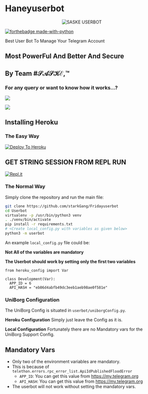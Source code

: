 # Haneyuserbot

<p align="center">
<img src="https://telegra.ph/file/de0815276526fe546b647.jpg" alt="SASKE USERBOT">


[![forthebadge made-with-python](http://ForTheBadge.com/images/badges/made-with-python.svg)](https://www.python.org/)



Best User Bot To Manage Your Telegram Account 
## Most PowerFul And Better And Secure

## By Team #𝒮𝒜𝒮𝒦ℰ,™
### For any query or want to know how it works...?

<a href="https://t.me/saske_89"><img src="https://img.shields.io/badge/Telegram-%20ѕᴀѕᴋᴇ ʟ̤ɾʅ丂ɹɹɹȊɹɹɹ-red.svg?logo=Telegram"></a>
 
<a href="https://t.me/ass1999al"><img src="https://img.shields.io/badge/Telegram-%20𝙷𝙰𝙽𝙴𝚈 ،💕🕸 ₎⇣-red.svg?logo=Telegram"></a>


## Installing Heroku 

### The Easy Way
[![Deploy To Heroku](https://www.herokucdn.com/deploy/button.svg)](https://heroku.com/deploy?template=https://github.com/saskeuday/Haney)

## GET STRING SESSION FROM REPL RUN 

[![Repl.it](https://img.shields.io/badge/REPL%20RUN-Run%20Online-blue.svg)](https://friday.starkgang.repl.run)

### The Normal Way

Simply clone the repository and run the main file:
```sh
git clone https://github.com/starkGang/Fridayuserbot
cd Userbot
virtualenv -p /usr/bin/python3 venv
. ./venv/bin/activate
pip install -r requirements.txt
# <Create local_config.py with variables as given below>
python3 -m userbot
```

An example `local_config.py` file could be:

**Not All of the variables are mandatory**

__The Userbot should work by setting only the first two variables__

```python3
from heroku_config import Var

class Development(Var):
  APP_ID = 6
  API_HASH = "eb06d4abfb49dc3eeb1aeb98ae0f581e"
```


### UniBorg Configuration


The UniBorg Config is situated in `userbot/uniborgConfig.py`.

**Heroku Configuration**
Simply just leave the Config as it is.

**Local Configuration**
Fortunately there are no Mandatory vars for the UniBorg Support Config.

## Mandatory Vars

- Only two of the environment variables are mandatory.
- This is because of `telethon.errors.rpc_error_list.ApiIdPublishedFloodError`
    - `APP_ID`:   You can get this value from https://my.telegram.org
    - `API_HASH`:   You can get this value from https://my.telegram.org
- The userbot will not work without setting the mandatory vars.
